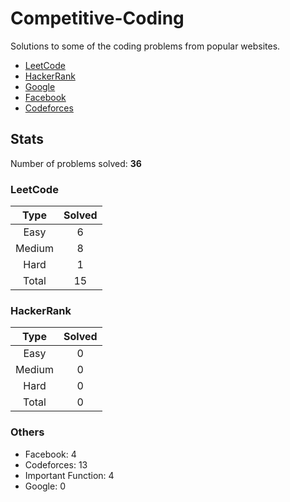 # Competitive-Coding

Solutions to some of the coding problems from popular websites.

*	[LeetCode](LeetCode/ "LeetCode")
*	[HackerRank](HackerRank/ "HackerRank")
*	[Google](Google/ "Google's Coding Competitions")
*	[Facebook](Facebook/ "Facebook's Coding Competitions")
*	[Codeforces](Codeforces/ "Codeforces")

## Stats

Number of problems solved: **36**

### LeetCode

| Type   | Solved |
|:------:|:------:|
| Easy   | 6      |
| Medium | 8      |
| Hard   | 1      |
| Total  | 15     |

### HackerRank

| Type   | Solved |
|:------:|:------:|
| Easy 	 | 0      |
| Medium | 0      |
| Hard 	 | 0      |
| Total	 | 0      |


### Others

* Facebook: 4
* Codeforces: 13
* Important Function: 4
* Google: 0